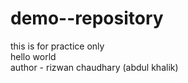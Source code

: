 # demo--repository
this is for practice only
<br>
hello world
<br>
author - rizwan chaudhary (abdul khalik)
